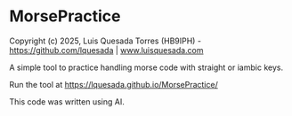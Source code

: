 # MorsePractice

Copyright (c) 2025, Luis Quesada Torres (HB9IPH) - https://github.com/lquesada | www.luisquesada.com

A simple tool to practice handling morse code with straight or iambic keys.

Run the tool at https://lquesada.github.io/MorsePractice/

This code was written using AI.
